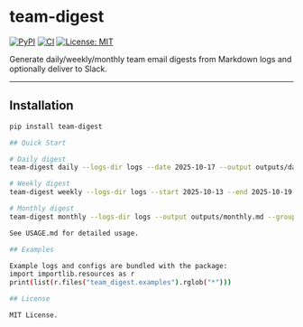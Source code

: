# team-digest

[![PyPI](https://img.shields.io/pypi/v/team-digest.svg)](https://pypi.org/project/team-digest/)
[![CI](https://github.com/AnurajDeol1990/team-digest/actions/workflows/verify-examples.yml/badge.svg)](https://github.com/AnurajDeol1990/team-digest/actions)
[![License: MIT](https://img.shields.io/badge/License-MIT-yellow.svg)](https://opensource.org/licenses/MIT)

Generate daily/weekly/monthly team email digests from Markdown logs and optionally deliver to Slack.

---

## Installation

```bash
pip install team-digest

## Quick Start

# Daily digest
team-digest daily --logs-dir logs --date 2025-10-17 --output outputs/daily.md --group-actions

# Weekly digest
team-digest weekly --logs-dir logs --start 2025-10-13 --end 2025-10-19 --output outputs/weekly.md --group-actions --emit-kpis --owner-breakdown

# Monthly digest
team-digest monthly --logs-dir logs --output outputs/monthly.md --group-actions

See USAGE.md for detailed usage.

## Examples

Example logs and configs are bundled with the package:
import importlib.resources as r
print(list(r.files("team_digest.examples").rglob("*")))

## License

MIT License.